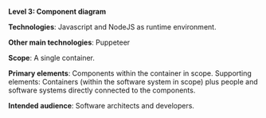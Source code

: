 **Level 3: Component diagram**

**Technologies**: Javascript and NodeJS as runtime environment.

**Other main technologies**: Puppeteer

**Scope**: A single container.

**Primary elements**: Components within the container in scope.
Supporting elements: Containers (within the software system in scope) plus people and software systems directly connected to the components.

**Intended audience**: Software architects and developers.
